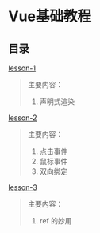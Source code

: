 # Vue基础教程

## 目录

[lesson-1](./lesson-1/lesson-1.md) 
> 主要内容：
>1. 声明式渲染

[lesson-2](./lesson-2/lesson-2.md) 

> 主要内容：
>1. 点击事件
>2. 鼠标事件
>3. 双向绑定

[lesson-3](./lesson-3/lesson-3.md) 
> 主要内容：
>1. ref 的妙用